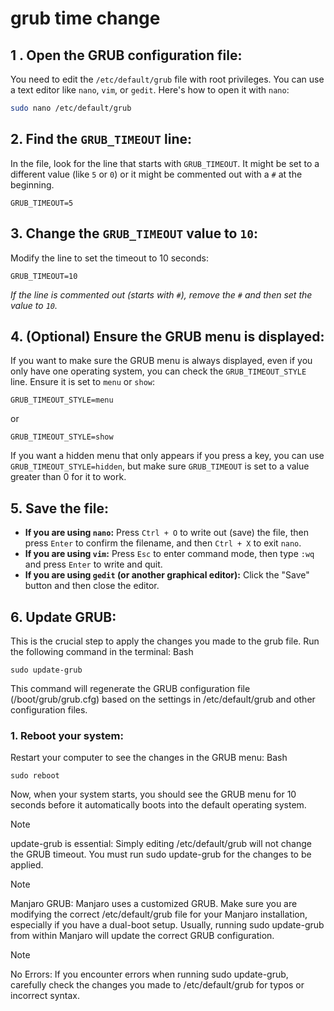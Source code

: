 # grub time change

## 1 **. Open the GRUB configuration file:**

You need to edit the `/etc/default/grub` file with root privileges. You can use a text editor like `nano`, `vim`, or `gedit`. Here's how to open it with `nano`:

```bash
sudo nano /etc/default/grub
```
## **2. Find the `GRUB_TIMEOUT` line:**

In the file, look for the line that starts with `GRUB_TIMEOUT`. It might be set to a different value (like `5` or `0`) or it might be commented out with a `#` at the beginning.

```
GRUB_TIMEOUT=5
```

## **3. Change the `GRUB_TIMEOUT` value to `10`:**

Modify the line to set the timeout to 10 seconds:

```
GRUB_TIMEOUT=10
```

_If the line is commented out (starts with `#`), remove the `#` and then set the value to `10`._

## **4. (Optional) Ensure the GRUB menu is displayed:**

If you want to make sure the GRUB menu is always displayed, even if you only have one operating system, you can check the `GRUB_TIMEOUT_STYLE` line. Ensure it is set to `menu` or `show`:

```
GRUB_TIMEOUT_STYLE=menu
```

or

```
GRUB_TIMEOUT_STYLE=show
```

If you want a hidden menu that only appears if you press a key, you can use `GRUB_TIMEOUT_STYLE=hidden`, but make sure `GRUB_TIMEOUT` is set to a value greater than 0 for it to work.

## **5. Save the file:**

- **If you are using `nano`:** Press `Ctrl + O` to write out (save) the file, then press `Enter` to confirm the filename, and then `Ctrl + X` to exit `nano`.
- **If you are using `vim`:** Press `Esc` to enter command mode, then type `:wq` and press `Enter` to write and quit.
- **If you are using `gedit` (or another graphical editor):** Click the "Save" button and then close the editor.


## 6. **Update GRUB**:

This is the crucial step to apply the changes you made to the grub file. Run the following command in the terminal:
Bash

```
sudo update-grub
```

This command will regenerate the GRUB configuration file (/boot/grub/grub.cfg) based on the settings in /etc/default/grub and other configuration files.
### 1. Reboot your system:

Restart your computer to see the changes in the GRUB menu:
Bash

```
sudo reboot
```

Now, when your system starts, you should see the GRUB menu for 10 seconds before it automatically boots into the default operating system.

> [!note]
>    update-grub is essential: Simply editing /etc/default/grub will not change the GRUB timeout. You must run sudo update-grub for the changes to be applied.

> [!note]
Manjaro GRUB: Manjaro uses a customized GRUB. Make sure you are modifying the correct /etc/default/grub file for your Manjaro installation, especially if you have a dual-boot setup. Usually, running sudo update-grub from within Manjaro will update the correct GRUB configuration.

> [!note] 
No Errors: If you encounter errors when running sudo update-grub, carefully check the changes you made to /etc/default/grub for typos or incorrect syntax.